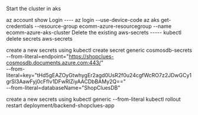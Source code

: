 Start the cluster in aks

az account show
Login ---- az login --use-device-code
az aks get-credentials --resource-group ecomm-azure-resourcegroup --name ecomm-azure-aks-cluster
Delete the existing aws-secrets ----- kubectl delete secrets aws-secrets

create a new secrets using
kubectl create secret generic cosmosdb-secrets \
 --from-literal=endpoint="https://shopclues-cosmosdb.documents.azure.com:443/" \
 --from-literal=key="tHd5gEAZOyGtwhygEr2agd0UsR2f0u24cgfWcRO7z2JDwGCy1grSl3AawFyj0cFfIv1DFwRlZiyAACDbBAMy2Q==" \
 --from-literal=databaseName="ShopCluesDB"

create a new secrets using kubectl generic --from-literal
kubectl rollout restart deployment/backend-shopclues-app
